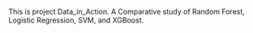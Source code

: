 This is project Data_in_Action. 
A Comparative study of Random Forest, Logistic Regression, SVM, and XGBoost.
